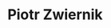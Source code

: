---
widget: about

# Display name
title: "Piotr Zwiernik"

# Full Name (for SEO)
first_name: "Piotr"
last_name: "Zwiernik"

# Is this the primary user of the site?
superuser: true

# Role/position
role: "Associate Professor"

# Organizations/Affiliations
organizations:
  - name: "Universitat Pompeu Fabra"
    url: "https://pzwiernik.github.io"

# Short bio (displayed in user profile at end of posts)
bio: "My research interests include multivariate statistics and tensors."

interests:
  - "High-dimensional statistics"
  - "Tensors"

education:
  courses:
    - course: "PhD in Statistics"
      institution: "Warwick University"
      year: 2012
    - course: "MSc in Mathematics"
      institution: "University of Warsaw"
      year: 2007
    - course: "MSc in Economics"
      institution: "Warsaw School of Economics"
      year: 2003

# Social/Academic Networking
social:
  - icon: envelope
    icon_pack: fas
    link: "mailto:piotr.zwiernik@upf.edu"
  - icon: google-scholar
    icon_pack: ai
    link: "https://scholar.google.co.uk/citations?user=sIwtMXoAAAAJ"
  - icon: github
    icon_pack: fab
    link: "https://github.com/pzwiernik"

# Enter email to display Gravatar (if Gravatar enabled in Config)
email: ""

# Highlight the author in author lists? (true/false)
highlight_name: false

# Organizational groups (for People widget)
user_groups:
  - "Principal Investigators"

# Editorial roles (quoted to keep YAML happy)
editorial_roles:
  - "Associate Editor, *Journal of the Royal Statistical Society, Series B* (2023– )"
  - "Associate Editor, *Biometrika* (2018– )"
  - "Associate Editor, *Scandinavian Journal of Statistics* (2016– )"
  - "Editorial Board, *Algebraic Statistics* (2014– )"
---